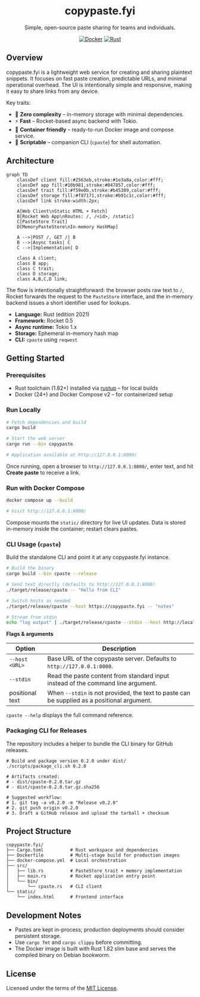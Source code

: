 <div align="center">

# copypaste.fyi

Simple, open-source paste sharing for teams and individuals.

[![Docker](https://img.shields.io/badge/docker-compose-blue?logo=docker)](#run-with-docker-compose)
[![Rust](https://img.shields.io/badge/rust-1.82+-orange?logo=rust)](#run-locally)

</div>

## Overview

copypaste.fyi is a lightweight web service for creating and sharing plaintext snippets. It focuses on fast paste creation, predictable URLs, and minimal operational overhead. The UI is intentionally simple and responsive, making it easy to share links from any device.

Key traits:

- 🧠 **Zero complexity** – in-memory storage with minimal dependencies.
- ⚡ **Fast** – Rocket-based async backend with Tokio.
- 🐳 **Container friendly** – ready-to-run Docker image and compose service.
- 🔗 **Scriptable** – companion CLI (`cpaste`) for shell automation.

## Architecture

```mermaid
graph TD
    classDef client fill:#2563eb,stroke:#1e3a8a,color:#fff;
    classDef app fill:#10b981,stroke:#047857,color:#fff;
    classDef trait fill:#f59e0b,stroke:#b45309,color:#fff;
    classDef storage fill:#f87171,stroke:#b91c1c,color:#fff;
    classDef link stroke-width:2px;

    A[Web Client\nStatic HTML + Fetch]
    B[Rocket Web App\nRoutes: /, /<id>, /static]
    C[PasteStore Trait]
    D[MemoryPasteStore\nIn-memory HashMap]

    A -->|POST /, GET /| B
    B -->|Async tasks| C
    C -->|Implementation| D

    class A client;
    class B app;
    class C trait;
    class D storage;
    class A,B,C,D link;
```

The flow is intentionally straightforward: the browser posts raw text to `/`, Rocket forwards the request to the `PasteStore` interface, and the in-memory backend issues a short identifier used for lookups.

- **Language:** Rust (edition 2021)
- **Framework:** Rocket 0.5
- **Async runtime:** Tokio 1.x
- **Storage:** Ephemeral in-memory hash map
- **CLI:** `cpaste` using `reqwest`

## Getting Started

### Prerequisites

- Rust toolchain (1.82+) installed via [rustup](https://rustup.rs/) – for local builds
- Docker (24+) and Docker Compose v2 – for containerized setup

### Run Locally

```bash
# Fetch dependencies and build
cargo build

# Start the web server
cargo run --bin copypaste

# Application available at http://127.0.0.1:8000/
```

Once running, open a browser to `http://127.0.0.1:8000/`, enter text, and hit **Create paste** to receive a link.

### Run with Docker Compose

```bash
docker compose up --build

# Visit http://127.0.0.1:8000/
```

Compose mounts the `static/` directory for live UI updates. Data is stored in-memory inside the container; restart clears pastes.

### CLI Usage (`cpaste`)

Build the standalone CLI and point it at any copypaste.fyi instance.

```bash
# Build the binary
cargo build --bin cpaste --release

# Send text directly (defaults to http://127.0.0.1:8000)
./target/release/cpaste -- "Hello from CLI"

# Switch hosts as needed
./target/release/cpaste --host https://copypaste.fyi -- "notes"

# Stream from stdin
echo "log output" | ./target/release/cpaste --stdin --host http://localhost:8000 --
```

**Flags & arguments**

| Option | Description |
| ------ | ----------- |
| `--host <URL>` | Base URL of the copypaste server. Defaults to `http://127.0.0.1:8000`. |
| `--stdin` | Read the paste content from standard input instead of the command line argument. |
| positional text | When `--stdin` is not provided, the text to paste can be supplied as a positional argument. |

`cpaste --help` displays the full command reference.

### Packaging CLI for Releases

The repository includes a helper to bundle the CLI binary for GitHub releases.

```
# Build and package version 0.2.0 under dist/
./scripts/package_cli.sh 0.2.0

# Artifacts created:
# - dist/cpaste-0.2.0.tar.gz
# - dist/cpaste-0.2.0.tar.gz.sha256

# Suggested workflow:
# 1. git tag -a v0.2.0 -m "Release v0.2.0"
# 2. git push origin v0.2.0
# 3. Draft a GitHub release and upload the tarball + checksum
```

## Project Structure

```
copypaste.fyi/
├── Cargo.toml          # Rust workspace and dependencies
├── Dockerfile          # Multi-stage build for production images
├── docker-compose.yml  # Local orchestration
├── src/
│   ├── lib.rs          # PasteStore trait + memory implementation
│   ├── main.rs         # Rocket application entry point
│   └── bin/
│       └── cpaste.rs   # CLI client
└── static/
    └── index.html      # Frontend interface
```

## Development Notes

- Pastes are kept in-process; production deployments should consider persistent storage.
- Use `cargo fmt` and `cargo clippy` before committing.
- The Docker image is built with Rust 1.82 slim base and serves the compiled binary on Debian bookworm.

## License

Licensed under the terms of the [MIT License](LICENSE).


